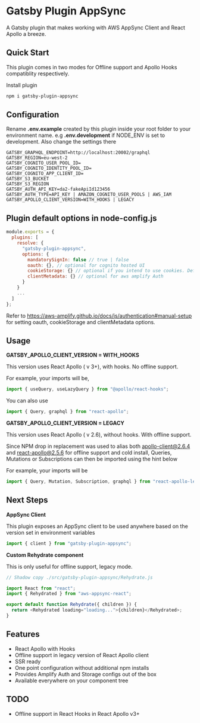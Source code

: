 # Gatsby Plugin AppSync

A Gatsby plugin that makes working with AWS AppSync Client and React Apollo a breeze.

## Quick Start

This plugin comes in two modes for Offline support and Apollo Hooks compatiblity respectively.

Install plugin

```bash
npm i gatsby-plugin-appsync
```

## Configuration

Rename **.env.example** created by this plugin inside your root folder to your environment name. e.g **.env.development** if NODE_ENV is set to development. Also change the settings there

```text
GATSBY_GRAPHQL_ENDPOINT=http://localhost:20002/graphql
GATSBY_REGION=eu-west-2
GATSBY_COGNITO_USER_POOL_ID=
GATSBY_COGNITO_IDENTITY_POOL_ID=
GATSBY_COGNITO_APP_CLIENT_ID=
GATSBY_S3_BUCKET
GATSBY_S3_REGION
GATSBY_AUTH_API_KEY=da2-fakeApiId123456
GATSBY_AUTH_TYPE=API_KEY | AMAZON_COGNITO_USER_POOLS | AWS_IAM
GATSBY_APOLLO_CLIENT_VERSION=WITH_HOOKS | LEGACY
```

## Plugin default options in node-config.js

```js
module.exports = {
  plugins: [
    resolve: {
      "gatsby-plugin-appsync",
      options: {
        mandatorySignIn: false // true | false
        oauth: {}, // optional for cognito hosted UI
        cookieStorage: {} // optional if you intend to use cookies. Default is localstorage for aws amplify Auth
        clientMetadata: {} // optional for aws amplify Auth
      }
    }
    ...
  ]
};
```

Refer to https://aws-amplify.github.io/docs/js/authentication#manual-setup for setting oauth, cookieStorage and clientMetadata options.

## Usage

**GATSBY_APOLLO_CLIENT_VERSION = WITH_HOOKS**

This version uses React Apollo ( v 3+), with hooks. No offline support.

For example, your imports will be,

```js
import { useQuery, useLazyQuery } from "@apollo/react-hooks";
```

You can also use

```js
import { Query, graphql } from "react-apollo";
```

**GATSBY_APOLLO_CLIENT_VERSION = LEGACY**

This version uses React Apollo ( v 2.6), without hooks. With offline support.

Since NPM drop in replacement was used to alias both apollo-client@2.6.4 and react-apollo@2.5.6 for offline support and cold install, Queries, Mutations or Subscriptions can then be imported using the hint below

For example, your imports will be

```js
import { Query, Mutation, Subscription, graphql } from "react-apollo-legacy";
```

## Next Steps

**AppSync Client**

This plugin exposes an AppSync client to be used anywhere based on the version set in environment variables

```js
import { client } from "gatsby-plugin-appsync";
```

**Custom Rehydrate component**

This is only useful for offline support, legacy mode.

```js
// Shadow copy ./src/gatsby-plugin-appsync/Rehydrate.js

import React from "react";
import { Rehydrated } from "aws-appsync-react";

export default function Rehydrate({ children }) {
  return <Rehydrated loading="loading...">{children}</Rehydrated>;
}
```

## Features

- React Apollo with Hooks
- Offline support in legacy version of React Apollo client
- SSR ready
- One point configuration without additional npm installs
- Provides Amplify Auth and Storage configs out of the box
- Available everywhere on your component tree

## TODO

- Offline support in React Hooks in React Apollo v3+
